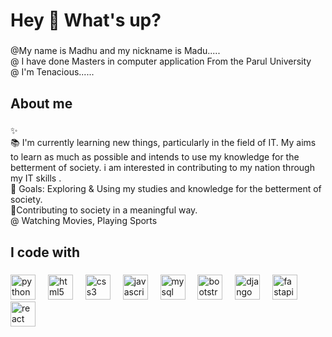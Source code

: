 <h1 align="left">Hey 👋 What's up?</h1>

###

<p align="left">@My name is  Madhu and my nickname is  Madu.....<br>@ I have done Masters in computer application From the Parul University<br>@ I'm Tenacious......</p>

###

<h2 align="left">About me</h2>

###

<p align="left">✨ <br>📚 I'm currently learning new things, particularly in the field of IT. My aims to learn as much as possible and intends to use my knowledge for the betterment of society. i am  interested in contributing to my nation through my IT skills .<br>🎯 Goals: Exploring & Using my studies and knowledge for the betterment of society.<br>🎯Contributing to society in a meaningful way.<br>@ Watching Movies, Playing  Sports</p>

###

<h2 align="left">I code with</h2>

###

<div align="left">
  <img src="https://cdn.jsdelivr.net/gh/devicons/devicon/icons/python/python-original.svg" height="40" alt="python logo"  />
  <img width="12" />
  <img src="https://cdn.jsdelivr.net/gh/devicons/devicon/icons/html5/html5-original.svg" height="40" alt="html5 logo"  />
  <img width="12" />
  <img src="https://cdn.jsdelivr.net/gh/devicons/devicon/icons/css3/css3-original.svg" height="40" alt="css3 logo"  />
  <img width="12" />
  <img src="https://cdn.jsdelivr.net/gh/devicons/devicon/icons/javascript/javascript-original.svg" height="40" alt="javascript logo"  />
  <img width="12" />
  <img src="https://cdn.jsdelivr.net/gh/devicons/devicon/icons/mysql/mysql-original.svg" height="40" alt="mysql logo"  />
  <img width="12" />
  <img src="https://cdn.jsdelivr.net/gh/devicons/devicon/icons/bootstrap/bootstrap-original.svg" height="40" alt="bootstrap logo"  />
  <img width="12" />
  <img src="https://cdn.jsdelivr.net/gh/devicons/devicon/icons/django/django-plain.svg" height="40" alt="django logo"  />
  <img width="12" />
  <img src="https://cdn.jsdelivr.net/gh/devicons/devicon/icons/fastapi/fastapi-original.svg" height="40" alt="fastapi logo"  />
  <img width="12" />
  <img src="https://cdn.jsdelivr.net/gh/devicons/devicon/icons/react/react-original.svg" height="40" alt="react logo"  />
</div>

###

<p align="left"></p>

###
